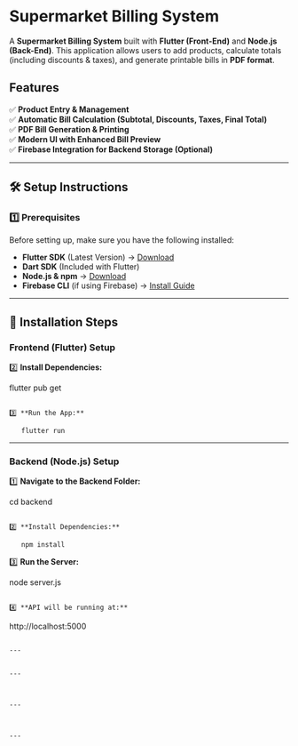 # Supermarket Billing System

A **Supermarket Billing System** built with **Flutter (Front-End)** and **Node.js (Back-End)**. This application allows users to add products, calculate totals (including discounts & taxes), and generate printable bills in **PDF format**.

## Features

✅ **Product Entry & Management**  
✅ **Automatic Bill Calculation (Subtotal, Discounts, Taxes, Final Total)**  
✅ **PDF Bill Generation & Printing**  
✅ **Modern UI with Enhanced Bill Preview**  
✅ **Firebase Integration for Backend Storage (Optional)**

---

## 🛠 Setup Instructions

### 1️⃣ Prerequisites

Before setting up, make sure you have the following installed:

- **Flutter SDK** (Latest Version) → [Download](https://flutter.dev/docs/get-started/install)
- **Dart SDK** (Included with Flutter)
- **Node.js & npm** → [Download](https://nodejs.org/en/)
- **Firebase CLI** (if using Firebase) → [Install Guide](https://firebase.google.com/docs/cli)

---

## 🔧 Installation Steps

### **Frontend (Flutter) Setup**


2️⃣ **Install Dependencies:**

   flutter pub get
```

3️⃣ **Run the App:**

   flutter run
```

---

### **Backend (Node.js) Setup**

1️⃣ **Navigate to the Backend Folder:**

   cd backend
```

2️⃣ **Install Dependencies:**

   npm install
```

3️⃣ **Run the Server:**

   node server.js
```

4️⃣ **API will be running at:**
```
   http://localhost:5000
```

---


---



---



---




